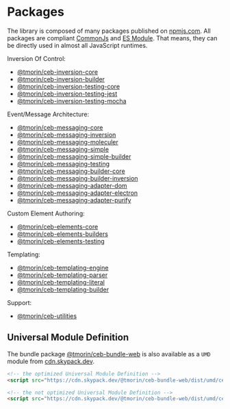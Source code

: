 # Packages

The library is composed of many packages published on [npmjs.com].
All packages are compliant [CommonJs](https://flaviocopes.com/commonjs) and [ES Module](https://flaviocopes.com/es-modules).
That means, they can be directly used in almost all JavaScript runtimes.

Inversion Of Control:
- [@tmorin/ceb-inversion-core](https://www.npmjs.com/package/@tmorin/ceb-inversion-core)
- [@tmorin/ceb-inversion-builder](https://www.npmjs.com/package/@tmorin/ceb-inversion-builder)
- [@tmorin/ceb-inversion-testing-core](https://www.npmjs.com/package/@tmorin/ceb-inversion-testing-core)
- [@tmorin/ceb-inversion-testing-jest](https://www.npmjs.com/package/@tmorin/ceb-inversion-testing-jest)
- [@tmorin/ceb-inversion-testing-mocha](https://www.npmjs.com/package/@tmorin/ceb-inversion-testing-mocha)

Event/Message Architecture:
- [@tmorin/ceb-messaging-core](https://www.npmjs.com/package/@tmorin/ceb-messaging-core)
- [@tmorin/ceb-messaging-inversion](https://www.npmjs.com/package/@tmorin/ceb-messaging-inversion)
- [@tmorin/ceb-messaging-moleculer](https://www.npmjs.com/package/@tmorin/ceb-messaging-moleculer)
- [@tmorin/ceb-messaging-simple](https://www.npmjs.com/package/@tmorin/ceb-messaging-simple)
- [@tmorin/ceb-messaging-simple-builder](https://www.npmjs.com/package/@tmorin/ceb-messaging-simple-builder)
- [@tmorin/ceb-messaging-testing](https://www.npmjs.com/package/@tmorin/ceb-messaging-testing)
- [@tmorin/ceb-messaging-builder-core](https://www.npmjs.com/package/@tmorin/ceb-messaging-builder-core)
- [@tmorin/ceb-messaging-builder-inversion](https://www.npmjs.com/package/@tmorin/ceb-messaging-builder-inversion)
- [@tmorin/ceb-messaging-adapter-dom](https://www.npmjs.com/package/@tmorin/ceb-messaging-adapter-dom)
- [@tmorin/ceb-messaging-adapter-electron](https://www.npmjs.com/package/@tmorin/ceb-messaging-adapter-electron)
- [@tmorin/ceb-messaging-adapter-purify](https://www.npmjs.com/package/@tmorin/ceb-messaging-adapter-purify)

Custom Element Authoring:
- [@tmorin/ceb-elements-core](https://www.npmjs.com/package/@tmorin/ceb-elements-core)
- [@tmorin/ceb-elements-builders](https://www.npmjs.com/package/@tmorin/ceb-elements-builders)
- [@tmorin/ceb-elements-testing](https://www.npmjs.com/package/@tmorin/ceb-elements-testing)

Templating:
- [@tmorin/ceb-templating-engine](https://www.npmjs.com/package/@tmorin/ceb-templating-engine)
- [@tmorin/ceb-templating-parser](https://www.npmjs.com/package/@tmorin/ceb-templating-parser)
- [@tmorin/ceb-templating-literal](https://www.npmjs.com/package/@tmorin/ceb-templating-literal)
- [@tmorin/ceb-templating-builder](https://www.npmjs.com/package/@tmorin/ceb-templating-builder)

Support:
- [@tmorin/ceb-utilities](https://www.npmjs.com/package/@tmorin/ceb-utilities)

## Universal Module Definition

The bundle package [@tmorin/ceb-bundle-web](https://www.npmjs.com/package/@tmorin/ceb-bundle-web) is also available as a `UMD` module from [cdn.skypack.dev].

```html
<!-- the optimized Universal Module Definition -->
<script src="https://cdn.skypack.dev/@tmorin/ceb-bundle-web/dist/umd/ceb.min.js"></script>
```

```html
<!-- the not optimized Universal Module Definition -->
<script src="https://cdn.skypack.dev/@tmorin/ceb-bundle-web/dist/umd/ceb-bundle-web.js"></script>
```

[cdn.skypack.dev]: https://cdn.skypack.dev
[npmjs.com]: https://www.npmjs.com
